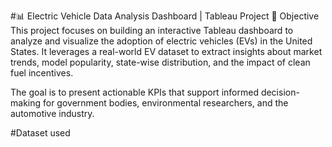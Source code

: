 #📊 Electric Vehicle Data Analysis Dashboard | Tableau Project
🎯 Objective
This project focuses on building an interactive Tableau dashboard to analyze and visualize the adoption of electric vehicles (EVs) in the United States. It leverages a real-world EV dataset to extract insights about market trends, model popularity, state-wise distribution, and the impact of clean fuel incentives.

The goal is to present actionable KPIs that support informed decision-making for government bodies, environmental researchers, and the automotive industry.

#Dataset used
